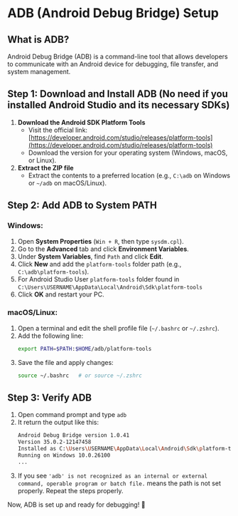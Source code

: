 # ADB (Android Debug Bridge) Setup

## What is ADB?
Android Debug Bridge (ADB) is a command-line tool that allows developers to communicate with an Android device for debugging, file transfer, and system management.

## Step 1: Download and Install ADB (No need if you installed Android Studio and its necessary SDKs)
1. **Download the Android SDK Platform Tools**
   - Visit the official link: [https://developer.android.com/studio/releases/platform-tools](https://developer.android.com/studio/releases/platform-tools)
   - Download the version for your operating system (Windows, macOS, or Linux).
2. **Extract the ZIP file**
   - Extract the contents to a preferred location (e.g., `C:\adb` on Windows or `~/adb` on macOS/Linux).

## Step 2: Add ADB to System PATH
### Windows:
1. Open **System Properties** (`Win + R`, then type `sysdm.cpl`).
2. Go to the **Advanced** tab and click **Environment Variables**.
3. Under **System Variables**, find `Path` and click **Edit**.
4. Click **New** and add the `platform-tools` folder path (e.g., `C:\adb\platform-tools`).
5. For Android Studio User `platform-tools` folder found in `C:\Users\USERNAME\AppData\Local\Android\Sdk\platform-tools`
6. Click **OK** and restart your PC.

### macOS/Linux:
1. Open a terminal and edit the shell profile file (`~/.bashrc` or `~/.zshrc`).
2. Add the following line:
   ```sh
   export PATH=$PATH:$HOME/adb/platform-tools
   ```
3. Save the file and apply changes:
   ```sh
   source ~/.bashrc   # or source ~/.zshrc
   ```

## Step 3: Verify ADB 
1. Open command prompt and type `adb`
2. It return the output like this:
   ```sh
   Android Debug Bridge version 1.0.41
   Version 35.0.2-12147458
   Installed as C:\Users\USERNAME\AppData\Local\Android\Sdk\platform-tools\adb.exe
   Running on Windows 10.0.26100
   ...
   ```
3. If you see `'adb' is not recognized as an internal or external command,
operable program or batch file.` means the path is not set properly. Repeat the steps properly.

Now, ADB is set up and ready for debugging! 🚀
